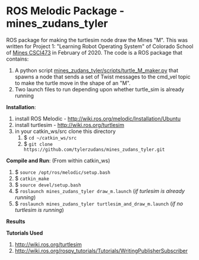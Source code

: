 # ROS Melodic Package - mines_zudans_tyler
ROS package for making the turtlesim node draw the Mines "M". This was written for Project 1: "Learning Robot Operating System" of Colorado School of [Mines CSCI473](http://inside.mines.edu/~hzhang/Courses/CSCI473-573/index.html) in February of 2020. The code is a ROS package that contains:

1. A python script [mines_zudans_tyler/scripts/turtle_M_maker.py](https://github.com/tylerzudans/mines_zudans_tyler/blob/master/scripts/turtle_M_maker.py) that spawns a node that sends a set of Twist messages to the cmd_vel topic to make the turtle move in the shape of an "M".
1. Two launch files to run depending upon whether turtle_sim is already running

**Installation**:

1. install ROS Melodic - http://wiki.ros.org/melodic/Installation/Ubuntu
1. install turtlesim - http://wiki.ros.org/turtlesim
1. in your catkin_ws/src clone this directory
   1. $ `cd ~/catkin_ws/src`
   1. $ `git clone https://github.com/tylerzudans/mines_zudans_tyler.git`

**Compile and Run**:
(From within catkin_ws)

1. $ `source /opt/ros/melodic/setup.bash`
1. $ `catkin_make`
1. $ `source devel/setup.bash`
1. $ `roslaunch mines_zudans_tyler draw_m.launch` (*if turlesim is already running*)
1. $ `roslaunch mines_zudans_tyler turtlesim_and_draw_m.launch` (*if no turtlesim is running*)

**Results**



**Tutorials Used**

1. http://wiki.ros.org/turtlesim
1. http://wiki.ros.org/rospy_tutorials/Tutorials/WritingPublisherSubscriber
